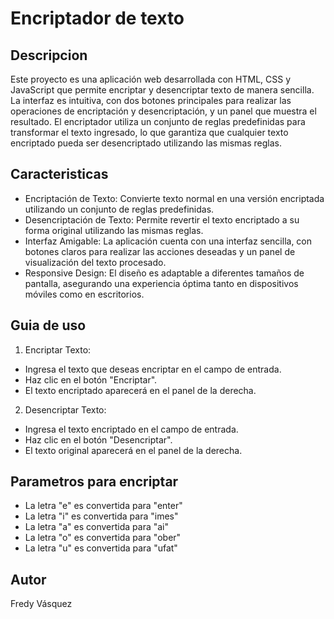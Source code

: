 <h1>Encriptador de texto</h1>

## Descripcion
Este proyecto es una aplicación web desarrollada con HTML, CSS y JavaScript que permite encriptar y desencriptar texto de manera sencilla. La interfaz es intuitiva, con dos botones principales para realizar las operaciones de encriptación y desencriptación, y un panel que muestra el resultado. El encriptador utiliza un conjunto de reglas predefinidas para transformar el texto ingresado, lo que garantiza que cualquier texto encriptado pueda ser desencriptado utilizando las mismas reglas.

## Caracteristicas
  - Encriptación de Texto: Convierte texto normal en una versión encriptada utilizando un conjunto de reglas predefinidas.
  - Desencriptación de Texto: Permite revertir el texto encriptado a su forma original utilizando las mismas reglas.
  - Interfaz Amigable: La aplicación cuenta con una interfaz sencilla, con botones claros para realizar las acciones deseadas y un panel de visualización del texto procesado.
  - Responsive Design: El diseño es adaptable a diferentes tamaños de pantalla, asegurando una experiencia óptima tanto en dispositivos móviles como en escritorios.

## Guia de uso

1. Encriptar Texto:

  - Ingresa el texto que deseas encriptar en el campo de entrada.
  - Haz clic en el botón "Encriptar".
  - El texto encriptado aparecerá en el panel de la derecha.

2. Desencriptar Texto:

  - Ingresa el texto encriptado en el campo de entrada.
  - Haz clic en el botón "Desencriptar".
  - El texto original aparecerá en el panel de la derecha.

## Parametros para encriptar

  - La letra "e" es convertida para "enter"
  - La letra "i" es convertida para "imes"
  - La letra "a" es convertida para "ai"
  - La letra "o" es convertida para "ober"
  - La letra "u" es convertida para "ufat"

## Autor

Fredy Vásquez
